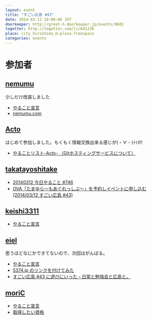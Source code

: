 ```yaml
---
layout: event
title: "すごい広島 #43"
date: 2014-03-12 18:00:00 JST
doorkeeper: http://great-h.doorkeeper.jp/events/9602
togetter: http://togetter.com/li/641236
place: city_hiroshima_m-plaza-freespace
categories: events
---
```


# 参加者


## [nemumu](https://github.com/nemumu)

少しだけ改装しました

* [やること宣言](https://github.com/great-h/great-h.github.io/issues/742)
* [nemumu.com](http://nemumu.com)


## [Acto](https://github.com/Acto)

はじめて参加しました。もくもく情報交換出来る感じが(・∀・)ｲｲﾈ!!

* [やることリスト-Acto- （Gitホスティングサービスについて）](https://github.com/great-h/great-h.github.io/issues/739)


## [takatayoshitake](http://twitter.com/takatayoshitake)

* [20140312 今日やること #746](https://github.com/great-h/great-h.github.io/issues/746)
* [OVA「たまゆら～もあぐれっしぶ～」を予約しイベントに申し込む(2014/03/12 すごい広島 #43)](http://tkt-study.tumblr.com/post/81159461847/20140312-greath-043)


## [keishi3311](https://github.com/keishi3311)

* [やること宣言](https://github.com/great-h/great-h.github.io/issues/738)


## [eiel](http://eiel.info/)

思うほどなにかできてないので、次回はがんばる。

* [やること宣言](https://github.com/great-h/great-h.github.io/issues/740)
* [5374.jp のリンクを付けてみた](https://github.com/great-h/great-h.github.io/pull/745)
* [すごい広島 #43 に遊びにいった - 日常と勉強会と広島と。](http://eielh-life.tumblr.com/post/79378074873/43)

## [moriC](https://github.com/moriC)

* [やること宣言](https://github.com/great-h/great-h.github.io/issues/741)
* [取得したい資格](http://moric-life.tumblr.com/post/80766976644)
